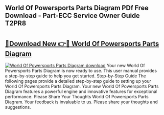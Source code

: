 ## World Of Powersports Parts Diagram PDf Free Download - Part-ECC Service Owner Guide T2PR8

# <h2><a href="http://dfhfyl.blite.top/?on=World+Of+Powersports+Parts+Diagram">🔗Download New 👉🔴 World Of Powersports Parts Diagram</a></h2>

[![World Of Powersports Parts Diagram download](https://i.imgur.com/lujVjoI.png)](http://dfhfyl.blite.top/?on=World+Of+Powersports+Parts+Diagram)
Your new World Of Powersports Parts Diagram is now ready to use. This user manual provides a step-by-step guide to help you get started. Step-by-Step Guide The following pages provide a detailed step-by-step guide to setting up your World Of Powersports Parts Diagram. Your new World Of Powersports Parts Diagram features a powerful engine and innovative features for exceptional performance. Please Share Your Thoughts World Of Powersports Parts Diagram. Your feedback is invaluable to us. Please share your thoughts and suggestions.
